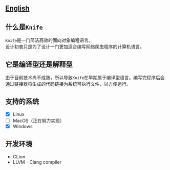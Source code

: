 ## [English](docs/english/README.md)
## 什么是`Knife`
`Knife`是一门简洁高效的面向对象编程语言。
<br>
设计初衷只是为了设计一门更加适合编写网络爬虫程序的计算机语言。
## 它是编译型还是解释型
由于目前技术尚不成熟，所以导致`Knife`在早期属于编译型语言。编写完程序后会通过链接器将生成的代码链接为系统可执行文件，以方便运行。
## 支持的系统
- [x] Linux
- [ ] MacOS（正在努力实现）
- [x] Windows
## 开发环境
 - CLion
 - LLVM - Clang compiler